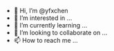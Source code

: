 - 👋 Hi, I’m @yfxchen
- 👀 I’m interested in ...
- 🌱 I’m currently learning ...
- 💞️ I’m looking to collaborate on ...
- 📫 How to reach me ...

<!---
yfxchen/yfxchen is a ✨ special ✨ repository because its `README.md` (this file) appears on your GitHub profile.
You can click the Preview link to take a look at your changes.
--->
